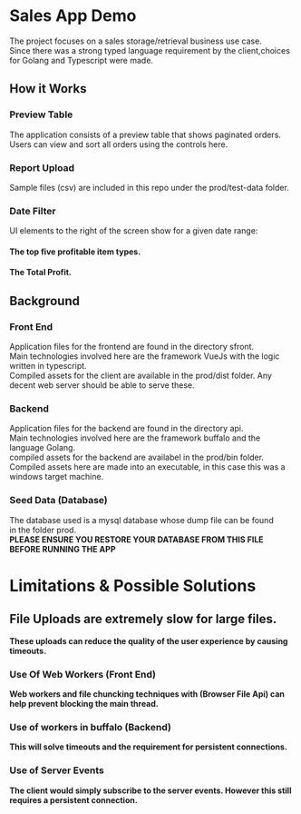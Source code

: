 # Sales App Demo
The project focuses on a sales storage/retrieval business use case.<br>
Since there was a strong typed language requirement by the client,choices <br>
for Golang and Typescript were made.

## How it Works 

### Preview Table
The application consists of a preview table that shows paginated orders.<br>
Users can view and sort all orders using the controls here.

### Report Upload
Sample files (csv) are included in this repo under the prod/test-data folder.

### Date Filter

UI elements to the right of the screen show for a given date range:
#### The top five profitable item types.
#### The Total Profit.

## Background
### Front End
Application files for the frontend are found in the directory sfront.<br>
Main technologies involved here are the framework VueJs with the logic written in typescript.<br>
Compiled assets for the client are available in the prod/dist folder.
Any decent web server should be able to serve these.

### Backend
Application files for the backend are found in the directory api.<br>
Main technologies involved here are the framework buffalo and the language Golang.<br>
compiled assets for the backend are availabel in the prod/bin folder.<br>
Compiled assets here are made into an executable, in this case this was a windows target machine.

### Seed Data (Database)
The database used is a mysql database whose dump file can be found<br>
in the folder prod.<br>
<b>PLEASE ENSURE YOU RESTORE YOUR DATABASE FROM THIS FILE BEFORE RUNNING THE APP<b>
# Limitations & Possible Solutions
## File Uploads are extremely slow for large files.
These uploads can reduce the quality of the user experience by causing timeouts.

### Use Of Web Workers (Front End)
Web workers and file chuncking techniques with (Browser File Api) can help prevent blocking the main thread.

### Use of workers in buffalo (Backend)
This will solve timeouts and the requirement for persistent connections.

### Use of Server Events
The client would simply subscribe to the server events. However this still requires a persistent connection.


